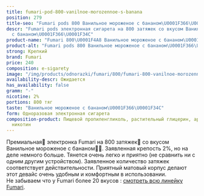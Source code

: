 ```yaml
---
title: fumari-pod-800-vanilnoe-morozennoe-s-banana
position: 279
title-seo: "Fumari pods 800 Ванильное мороженое с бананом\U0001F366\U0001F34C"
descr: "Fumari pods электронная сигарета на 800 затяжек со вкусом Ванильное мороженое
  с бананом\U0001F366\U0001F34C"
product-name: "Fumari 800\U0001F4A8 Ванильное мороженое с бананом\U0001F366\U0001F34C"
product-alt: "Fumari pods 800 Ванильное мороженое с бананом\U0001F366\U0001F34C"
strong: Крепкий
brand: Fumari
price: 240
composition: e-sigarety
image: "/img/products/odnorazki/fumari/800/fumari-800-vanilnoe-morozennoe-s-banana.png"
availability-descr: Ожидается
has_availability: false
gramm: "-"
nicotine: 2%
portions: 800 тяг
taste: "Ванильное мороженое с бананом\U0001F366\U0001F34C"
form: Одноразовая электронная сигарета
composition-product: Пищевой пропиленгликоль, растительный глицерин, ароматизатор,
  никотин
---
```


Премиальная🥇 электронка Fumari на 800 затяжек💨 со вкусом Ванильное мороженое с бананом🍦🍌. Заявленная крепость 2%, но на деле немного больше. Тянется очень легко и приятно (не сравнить ни с одним другим устройством). Заявленное количество затяжек соответствует действительности. Приятный матовый корпус делают этот девайс очень удобным и комфортным в использовании.<br>
Не забываем что у Fumari более 20 вкусов : [смотреть всю линейку Fumari](/fumari).